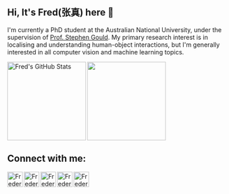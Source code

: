 ## Hi, It's Fred(张真) here 👋

I'm currently a PhD student at the Australian National University, under the supervision of [Prof. Stephen Gould](http://users.cecs.anu.edu.au/~sgould/). My primary research interest is in localising and understanding human-object interactions, but I'm generally interested in all computer vision and machine learning topics.

<img align="left" alt="Fred's GitHub Stats" src="https://github-readme-stats.vercel.app/api?username=fredzzhang&show_icons=true&count_private=true&theme=chartreuse-dark&hide_border=true" height="180"/>
<img align="center" src="https://github-readme-stats.vercel.app/api/top-langs/?username=fredzzhang&layout=compact&theme=chartreuse-dark&hide_border=true" height="180"/>


## Connect with me:
[<img align="left" alt="FredericZhang | YouTube" width="35px" src="https://user-images.githubusercontent.com/11484831/102576019-afee1a80-4148-11eb-9dee-0efd9a6b98ba.png" />][youtube]
[<img align="left" alt="FredericZhang | Google Scholar" width="35px" src="https://user-images.githubusercontent.com/11484831/124265883-aaeb3880-db79-11eb-98c0-982548e03488.png" />][scholar]
[<img align="left" alt="FredericZhang | Twitter" width="35px" src="https://user-images.githubusercontent.com/11484831/102576039-bc727300-4148-11eb-9b25-1d5dc283223d.png" />][twitter]
[<img align="left" alt="FredericZhang | LinkedIn" width="35px" src="https://user-images.githubusercontent.com/11484831/102576050-c72d0800-4148-11eb-96bb-8c634bdfcb05.png" />][linkedin]
[<img align="left" alt="FredericZhang | Instagram" width="35px" src="https://user-images.githubusercontent.com/11484831/102576056-d01dd980-4148-11eb-941b-7fba9b89feeb.png" />][instagram]


[youtube]: https://www.youtube.com/channel/UCTtycgodYPRS6xtZsxJzdug
[scholar]: https://scholar.google.com/citations?user=b1PQadgAAAAJ&hl=en
[twitter]: https://twitter.com/fredzzhang
[linkedin]: https://www.linkedin.com/in/frederic-z-zhang
[instagram]: https://www.instagram.com/fredzzhang/

<!--
**FredericZhang/FredericZhang** is a ✨ _special_ ✨ repository because its `README.md` (this file) appears on your GitHub profile.

Here are some ideas to get you started:

- 🔭 I’m currently working on ...
- 🌱 I’m currently learning ...
- 👯 I’m looking to collaborate on ...
- 🤔 I’m looking for help with ...
- 💬 Ask me about ...
- 📫 How to reach me: ...
- 😄 Pronouns: ...
- ⚡ Fun fact: ...
-->
